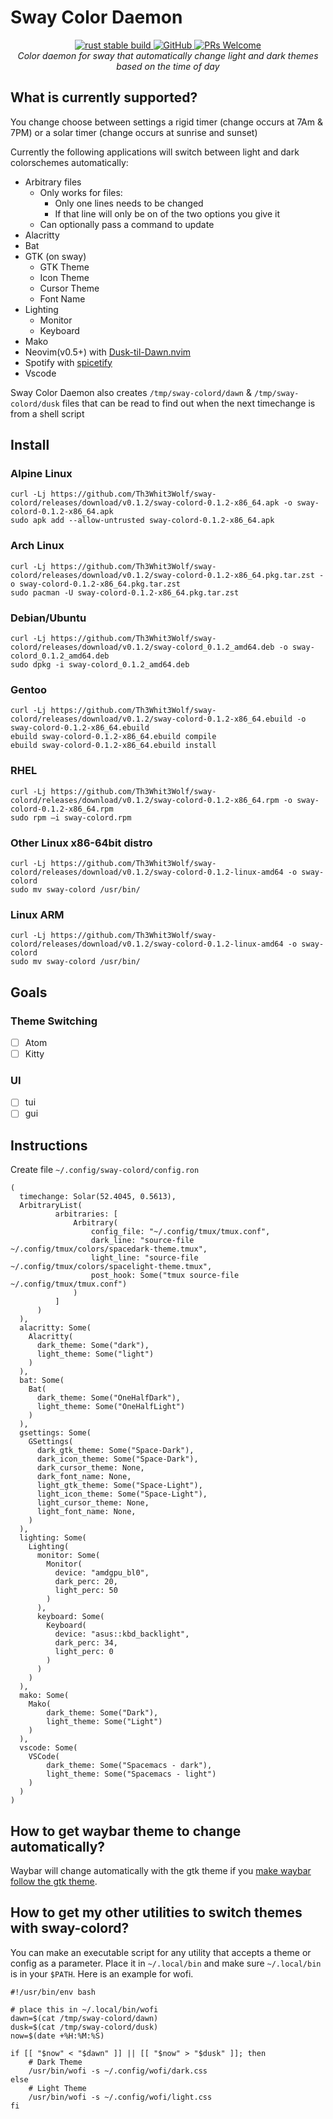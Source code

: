 # Sway Color Daemon

<p align="center">
  <a href="https://github.com/Th3Whit3Wolf/sway-colord/actions?query=workflow%3A%22Continuous+Integration%22">
    <img src="https://github.com/Th3Whit3Wolf/sway-colord/workflows/Continuous%20Integration/badge.svg?branch=main" alt="rust stable build">
  </a>
  <a href="https://github.com/Th3Whit3Wolf/sway-colord/blob/master/LICENSE">
    <img alt="GitHub" src="https://img.shields.io/github/license/Th3Whit3Wolf/sway-colord">
  </a>
  <a href="http://makeapullrequest.com">
    <img alt="PRs Welcome" src="https://img.shields.io/badge/PRs-welcome-brightgreen.svg">
  </a>
  <br>
  <i>Color daemon for sway that automatically change light and dark themes based on the time of day</i>
</p>

## What is currently supported?

You change choose between settings a rigid timer (change occurs at 7Am & 7PM) or a solar timer (change occurs at sunrise and sunset)

Currently the following applications will switch between light and dark colorschemes automatically:

* Arbitrary files
  - Only works for files: 
    - Only one lines needs to be changed
    - If that line will only be on of the two options you give it
  - Can optionally pass a command to update
* Alacritty
* Bat
* GTK (on sway)
  * GTK Theme
  * Icon Theme
  * Cursor Theme
  * Font Name
* Lighting
  * Monitor
  * Keyboard
* Mako
* Neovim(v0.5+) with [Dusk-til-Dawn.nvim](https://github.com/Th3Whit3Wolf/Dusk-til-Dawn.nvim)
* Spotify with [spicetify](https://github.com/khanhas/spicetify-cli)
* Vscode

Sway Color Daemon also creates `/tmp/sway-colord/dawn` & `/tmp/sway-colord/dusk` files
that can be read to find out when the next timechange is from a shell script

## Install

### Alpine Linux

```shell
curl -Lj https://github.com/Th3Whit3Wolf/sway-colord/releases/download/v0.1.2/sway-colord-0.1.2-x86_64.apk -o sway-colord-0.1.2-x86_64.apk
sudo apk add --allow-untrusted sway-colord-0.1.2-x86_64.apk
```

### Arch Linux

```shell
curl -Lj https://github.com/Th3Whit3Wolf/sway-colord/releases/download/v0.1.2/sway-colord-0.1.2-x86_64.pkg.tar.zst -o sway-colord-0.1.2-x86_64.pkg.tar.zst
sudo pacman -U sway-colord-0.1.2-x86_64.pkg.tar.zst
```

### Debian/Ubuntu

```shell
curl -Lj https://github.com/Th3Whit3Wolf/sway-colord/releases/download/v0.1.2/sway-colord_0.1.2_amd64.deb -o sway-colord_0.1.2_amd64.deb
sudo dpkg -i sway-colord_0.1.2_amd64.deb
```

### Gentoo

```shell
curl -Lj https://github.com/Th3Whit3Wolf/sway-colord/releases/download/v0.1.2/sway-colord-0.1.2-x86_64.ebuild -o sway-colord-0.1.2-x86_64.ebuild 
ebuild sway-colord-0.1.2-x86_64.ebuild compile
ebuild sway-colord-0.1.2-x86_64.ebuild install
```

### RHEL

```shell
curl -Lj https://github.com/Th3Whit3Wolf/sway-colord/releases/download/v0.1.2/sway-colord-0.1.2-x86_64.rpm -o sway-colord-0.1.2-x86_64.rpm
sudo rpm –i sway-colord.rpm
```

### Other Linux x86-64bit distro

```shell
curl -Lj https://github.com/Th3Whit3Wolf/sway-colord/releases/download/v0.1.2/sway-colord-0.1.2-linux-amd64 -o sway-colord
sudo mv sway-colord /usr/bin/
```

### Linux ARM

```shell
curl -Lj https://github.com/Th3Whit3Wolf/sway-colord/releases/download/v0.1.2/sway-colord-0.1.2-linux-amd64 -o sway-colord
sudo mv sway-colord /usr/bin/
```

## Goals

### Theme Switching

- [ ] Atom
- [ ] Kitty

### UI

- [ ] tui
- [ ] gui

## Instructions

Create file `~/.config/sway-colord/config.ron`

```ron
(
  timechange: Solar(52.4045, 0.5613),
  ArbitraryList(
          arbitraries: [
              Arbitrary(
                  config_file: "~/.config/tmux/tmux.conf",
                  dark_line: "source-file ~/.config/tmux/colors/spacedark-theme.tmux",
                  light_line: "source-file                    ~/.config/tmux/colors/spacelight-theme.tmux",
                  post_hook: Some("tmux source-file ~/.config/tmux/tmux.conf")
              )
          ]
      )
  ),
  alacritty: Some(
    Alacritty(
      dark_theme: Some("dark"),
      light_theme: Some("light")
    )
  ),
  bat: Some(
    Bat(
      dark_theme: Some("OneHalfDark"),
      light_theme: Some("OneHalfLight")
    )
  ),
  gsettings: Some(
    GSettings(
      dark_gtk_theme: Some("Space-Dark"),
      dark_icon_theme: Some("Space-Dark"),
      dark_cursor_theme: None,
      dark_font_name: None,
      light_gtk_theme: Some("Space-Light"),
      light_icon_theme: Some("Space-Light"),
      light_cursor_theme: None,
      light_font_name: None,
    )
  ),
  lighting: Some(
    Lighting(
      monitor: Some(
        Monitor(
          device: "amdgpu_bl0",
          dark_perc: 20,
          light_perc: 50
        )
      ),
      keyboard: Some(
        Keyboard(
          device: "asus::kbd_backlight",
          dark_perc: 34,
          light_perc: 0
        )
      )
    )
  ),
  mako: Some(
    Mako(
        dark_theme: Some("Dark"),
        light_theme: Some("Light")
    )
  ),
  vscode: Some(
    VSCode(
        dark_theme: Some("Spacemacs - dark"),
        light_theme: Some("Spacemacs - light")
    )
  )
)
```

## How to get waybar theme to change automatically?

Waybar will change automatically with the gtk theme if you [make waybar follow the gtk theme](https://github.com/Alexays/Waybar/wiki/Styling#making-waybar-follow-the-gtk-theme).

## How to get my other utilities to switch themes with sway-colord?

You can make an executable script for any utility that accepts a theme or config as a parameter. Place it in `~/.local/bin` and make sure `~/.local/bin` is in your `$PATH`. Here is an example for wofi.

```shell
#!/usr/bin/env bash

# place this in ~/.local/bin/wofi
dawn=$(cat /tmp/sway-colord/dawn)
dusk=$(cat /tmp/sway-colord/dusk)
now=$(date +%H:%M:%S)

if [[ "$now" < "$dawn" ]] || [[ "$now" > "$dusk" ]]; then
    # Dark Theme
    /usr/bin/wofi -s ~/.config/wofi/dark.css
else
    # Light Theme
    /usr/bin/wofi -s ~/.config/wofi/light.css
fi
```

